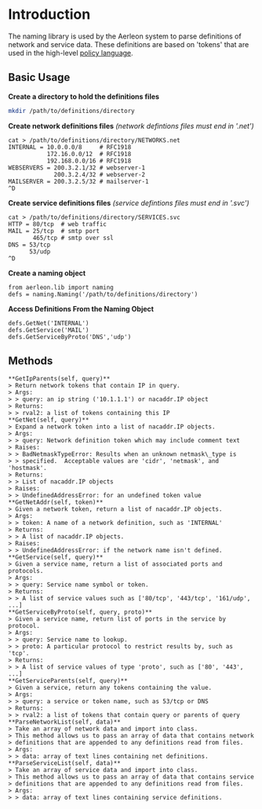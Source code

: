 # Introduction

The naming library is used by the Aerleon system to parse definitions of network
and service data. These definitions are based on 'tokens' that are used in the
high-level [policy language](Policy-format.md).

## Basic Usage

**Create a directory to hold the definitions files**

```bash
mkdir /path/to/definitions/directory
```

**Create network definitions files**
_(network defintions files must end in '.net')_

```
cat > /path/to/definitions/directory/NETWORKS.net
INTERNAL = 10.0.0.0/8     # RFC1918
           172.16.0.0/12  # RFC1918
           192.168.0.0/16 # RFC1918
WEBSERVERS = 200.3.2.1/32 # webserver-1
             200.3.2.4/32 # webserver-2
MAILSERVER = 200.3.2.5/32 # mailserver-1
^D
```

**Create service definitions files**
_(service defintions files must end in '.svc')_

```
cat > /path/to/definitions/directory/SERVICES.svc
HTTP = 80/tcp  # web traffic
MAIL = 25/tcp  # smtp port
       465/tcp # smtp over ssl
DNS = 53/tcp
      53/udp
^D
```

**Create a naming object**

```
from aerleon.lib import naming
defs = naming.Naming('/path/to/definitions/directory')
```

**Access Definitions From the Naming Object**

```
defs.GetNet('INTERNAL')
defs.GetService('MAIL')
defs.GetServiceByProto('DNS','udp')
```

## Methods

```
**GetIpParents(self, query)**
> Return network tokens that contain IP in query.
> Args:
> > query: an ip string ('10.1.1.1') or nacaddr.IP object
> Returns:
> > rval2: a list of tokens containing this IP
**GetNet(self, query)**
> Expand a network token into a list of nacaddr.IP objects.
> Args:
> > query: Network definition token which may include comment text
> Raises:
> > BadNetmaskTypeError: Results when an unknown netmask\_type is
> > specified.  Acceptable values are 'cidr', 'netmask', and 'hostmask'.
> Returns:
> > List of nacaddr.IP objects
> Raises:
> > UndefinedAddressError: for an undefined token value
**GetNetAddr(self, token)**
> Given a network token, return a list of nacaddr.IP objects.
> Args:
> > token: A name of a network definition, such as 'INTERNAL'
> Returns:
> > A list of nacaddr.IP objects.
> Raises:
> > UndefinedAddressError: if the network name isn't defined.
**GetService(self, query)**
> Given a service name, return a list of associated ports and protocols.
> Args:
> > query: Service name symbol or token.
> Returns:
> > A list of service values such as ['80/tcp', '443/tcp', '161/udp', ...]
**GetServiceByProto(self, query, proto)**
> Given a service name, return list of ports in the service by protocol.
> Args:
> > query: Service name to lookup.
> > proto: A particular protocol to restrict results by, such as 'tcp'.
> Returns:
> > A list of service values of type 'proto', such as ['80', '443', ...]
**GetServiceParents(self, query)**
> Given a service, return any tokens containing the value.
> Args:
> > query: a service or token name, such as 53/tcp or DNS
> Returns:
> > rval2: a list of tokens that contain query or parents of query
**ParseNetworkList(self, data)**
> Take an array of network data and import into class.
> This method allows us to pass an array of data that contains network
> definitions that are appended to any definitions read from files.
> Args:
> > data: array of text lines containing net definitions.
**ParseServiceList(self, data)**
> Take an array of service data and import into class.
> This method allows us to pass an array of data that contains service
> definitions that are appended to any definitions read from files.
> Args:
> > data: array of text lines containing service definitions.
```
